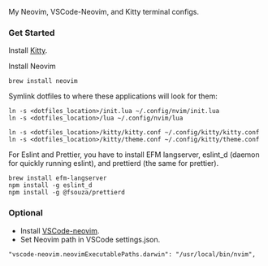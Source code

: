 My Neovim, VSCode-Neovim, and Kitty terminal configs.
  
### Get Started
Install [Kitty](https://sw.kovidgoyal.net/kitty/binary/).

Install Neovim
```
brew install neovim
```

Symlink dotfiles to where these applications will look for them:
               
```
ln -s <dotfiles_location>/init.lua ~/.config/nvim/init.lua
ln -s <dotfiles_location>/lua ~/.config/nvim/lua

ln -s <dotfiles_location>/kitty/kitty.conf ~/.config/kitty/kitty.conf   
ln -s <dotfiles_location>/kitty/theme.conf ~/.config/kitty/theme.conf
```

For Eslint and Prettier, you have to install EFM langserver, eslint_d (daemon for quickly running eslint), and prettierd (the same for prettier).

```
brew install efm-langserver
npm install -g eslint_d
npm install -g @fsouza/prettierd
```
                  
### Optional
- Install [VSCode-neovim](https://marketplace.visualstudio.com/items?itemName=asvetliakov.vscode-neovim).
- Set Neovim path in VSCode settings.json.
    
```
"vscode-neovim.neovimExecutablePaths.darwin": "/usr/local/bin/nvim",
```

                        
